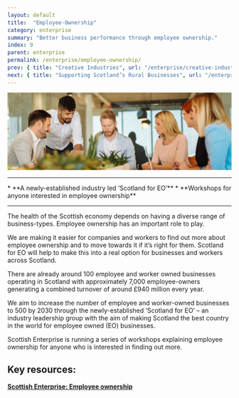 ```yaml
---
layout: default
title:  "Employee-Ownership"
category: enterprise
summary: "Better business performance through employee ownership."
index: 9
parent: enterprise
permalink: /enterprise/employee-ownership/
prev: { title: "Creative Industries", url: "/enterprise/creative-industries/" }
next: { title: "Supporting Scotland’s Rural Businesses", url: "/enterprise/supporting-rural-businesses/" }
---
```


![Some people around a meeting table](/assets/images/pageimages/enterprise8.jpg)
<br>
<hr>
* **A newly-established industry led ‘Scotland for EO’**
* **Workshops for anyone interested in employee ownership**

<hr>

The health of the Scottish economy depends on having a diverse range of business-types.  Employee ownership has an important role to play.

We are making it easier for companies and workers to find out more about employee ownership  and to move towards it if it’s right for them. Scotland for EO will help to make this into a real option for businesses and workers across Scotland.

There are already around 100 employee and worker owned businesses operating in Scotland with approximately 7,000 employee-owners generating a combined turnover of around £940 million every year.

We aim to increase the number of employee and worker-owned businesses to 500 by 2030 through the newly-established ‘Scotland for EO’ – an industry leadership group with the aim of making Scotland the best country in the world for employee owned (EO) businesses.

Scottish Enterprise is running a series of workshops explaining employee ownership for anyone who is interested in finding out more.


## Key resources: 

**[Scottish Enterprise: Employee ownership](https://www.scottish-enterprise.com/support-for-businesses/business-development-and-advice/employee-ownership)**
